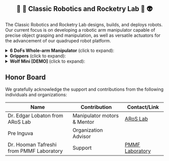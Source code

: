 <h2 align="center"> <p> 🤖 🦾 Classic Robotics and Rocketry Lab 🚀 👽 </p></h2>

The Classic Robotics and Rocketry Lab designs, builds, and deploys robots. Our current focus is on developing a robotic arm manipulator capable of precise object grasping and manipulation, as well as versatile actuators for the advancement of our quadruped robot platform.

<details>
  <summary><strong>6 DoFs Whole-arm Manipulator</strong> (click to expand):</summary>
  
  - 📂 [Description](https://github.com/Classic-Robotics-and-Rocketry-Lab/wam_description) : Hardware design and architecture.
  - 📂 [Controller](https://github.com/Classic-Robotics-and-Rocketry-Lab/wam_ctrl) : Motion planning and trajectory optimization with velocity and acceleration control. <!-- and simulation -->
  - 📂 [N/A][STheReO Dataset](https://sites.google.com/view/rpmsthereo/) : Stereo Thermal Dataset for Research in Odometry and Mapping.
  - 📂 [N/A][TRansPose](https://sites.google.com/view/transpose-dataset/) : Large-Scale Multispectral Dataset for Transparent Objects.
  - 📂 [N/A][HeLiPR Dataset](https://sites.google.com/view/heliprdataset) : Heterogeneous LiDAR Dataset for inter-LiDAR Place Recognition.
</details>

<details>
  <summary><strong>Grippers</strong> (click to expand):</summary>
  
  - 📂 [Finger Gripper (IN PROGRESS)](https://github.com/Classic-Robotics-and-Rocketry-Lab/v_description) : Highly versatile gripper with large gripping surfaces, solutions for manipulating irregular shapes and intricate geometries.
  - 📂 [Parallel Jaw Grippers (IN PROGRESS)](https://github.com/jaeykimusa) : Our most precise, prevalent, and versatile gripper, delivering meticulous force control for safe handling of fragile or delicate materials.
</details>

<details>
  <summary><strong>Wolf Mini [DEMO]</strong> (click to expand):</summary>
  
  - 📂 [Description](https://github.com/) : Hardware deign and architecture. 
  - 📂 [Actuator](https://github.com/) : Our most precise, prevalent, and versatile gripper, delivering meticulous force control for safe handling of fragile or delicate materials.
</details>

## Honor Board

We gratefully acknowledge the support and contributions from the following individuals and organizations:

| Name                                      | Contribution                 | Contact/Link                                     |
|-------------------------------------------|------------------------------|--------------------------------------------------|
| Dr. Edgar Lobaton from ARoS Lab           | Manipulator motors & Mentor  | [ARoS Lab](https://research.ece.ncsu.edu/aros/)  |
| Pre Inguva                                | Organization Advisor         |                                                  |
| Dr. Hooman Tafreshi from PMMF Laboratory  | Support                      | [PMMF Laboratory](https://mae.ncsu.edu/pmmf/)    |

<!-- END -->
